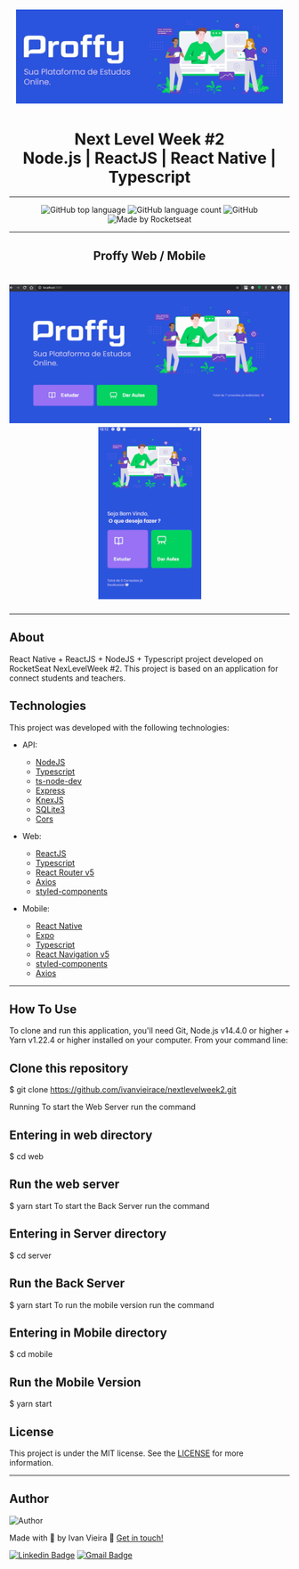 <h1 align="center">
<img src="./github/proffylogoweb.JPG" width="480" alt="Proffy">
</h1>
<h1 align="center">
    Next Level Week #2</br>
    Node.js | ReactJS | React Native | Typescript
</h1>
<hr/>
<p align="center">
  <img alt="GitHub top language" src="https://img.shields.io/github/languages/top/ivanvieirace/nextlevelweek2?style=flat-square">
  <img alt="GitHub language count" src="https://img.shields.io/github/languages/count/ivanvieirace/nextlevelweek2?style=flat-square">
  <img alt="GitHub" src="https://img.shields.io/github/license/ivanvieirace/nextlevelweek2?style=flat-square"> 
  <img alt="Made by Rocketseat" src="https://img.shields.io/badge/made%20by-Rocketseat-%237519C1?style=flat-square"><br/>
  <!-- <a href="https://insomnia.rest/run/?label=nextlevelweek2&uri=https%3A%2F%2Fraw.githubusercontent.com%2FHigorSnt%2Fproffy%2Fmaster%2F.github%2FInsomnia.json" target="_blank"><img src="https://insomnia.rest/images/run.svg" alt="Run in Insomnia"></a> -->
</p>

<hr/>

<h2 align="center">Proffy Web / Mobile</h2>
<h1 align="center">
<img src="./github/videoweb.gif"  width="620" alt="Proffy Web">
<img src="./github/videomobile.gif"  width="185" alt="Proffy Mobile">
</h1>

<hr/>

## About

React Native + ReactJS + NodeJS + Typescript project developed on RocketSeat NexLevelWeek #2. This project is based on an application for connect students and teachers.

## Technologies

This project was developed with the following technologies:

- API:

  - [NodeJS](https://nodejs.org/en/)
  - [Typescript](https://www.typescriptlang.org/)
  - [ts-node-dev](https://github.com/whitecolor/ts-node-dev)
  - [Express](https://expressjs.com/)
  - [KnexJS](http://knexjs.org/)
  - [SQLite3](https://www.npmjs.com/package/sqlite3)
  - [Cors](https://www.npmjs.com/package/cors)

- Web:

  - [ReactJS](https://reactjs.org/)
  - [Typescript](https://www.typescriptlang.org/)
  - [React Router v5](https://github.com/ReactTraining/react-router)
  - [Axios](https://github.com/axios/axios)
  - [styled-components](https://styled-components.com/)

- Mobile:

  - [React Native](https://reactnative.dev/)
  - [Expo](https://expo.io/)
  - [Typescript](https://www.typescriptlang.org/)
  - [React Navigation v5](https://reactnavigation.org/)
  - [styled-components](https://styled-components.com/)
  - [Axios](https://github.com/axios/axios)

<hr/>

## How To Use

To clone and run this application, you'll need Git, Node.js v14.4.0 or higher + Yarn v1.22.4 or higher installed on your computer. From your command line:

## Clone this repository

\$ git clone https://github.com/ivanvieirace/nextlevelweek2.git

Running
To start the Web Server run the command

## Entering in web directory

\$ cd web

## Run the web server

\$ yarn start
To start the Back Server run the command

## Entering in Server directory

\$ cd server

## Run the Back Server

\$ yarn start
To run the mobile version run the command

## Entering in Mobile directory

\$ cd mobile

## Run the Mobile Version

\$ yarn start

## License

This project is under the MIT license. See the [LICENSE](https://github.com/ivanvieirace/nextlevelweek2/blob/master/LICENSE.md) for more information.

---

## Author

<img  border-radius="50px" src="https://avatars2.githubusercontent.com/u/10304188?s=460&u=580767d2e56832dfbb20ac48e6ac846a6d98e0f8&v=4" width="100px" alt="Author"/>

Made with :blue_heart: by Ivan Vieira :wave: [Get in touch!](https://www.linkedin.com/in/ivanvieira/)

[![Linkedin Badge](https://img.shields.io/badge/-Ivan_Vieira-blue?style=flat-square&logo=Linkedin&logoColor=white&link=https://www.linkedin.com/in/ivanvieira/)](https://www.linkedin.com/in/ivanvieira/)
[![Gmail Badge](https://img.shields.io/badge/-ivanjr.ce@gmail.com-c14438?style=flat-square&logo=Gmail&logoColor=white&link=mailto:ivanjr.ce@gmail.com)](mailto:ivanjr.ce@gmail.com)

